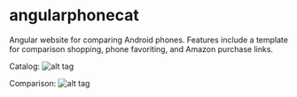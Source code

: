 # angularphonecat

Angular website for comparing Android phones. Features include a template for comparison shopping, phone favoriting, and Amazon purchase links.

Catalog:
![alt tag](https://s31.postimg.org/wbz6swjrd/Screen_Shot_2016_07_27_at_5_27_07_PM.png)

Comparison:
![alt tag](https://s31.postimg.org/erbdbm5ij/Screen_Shot_2016_07_27_at_5_30_36_PM.png)

